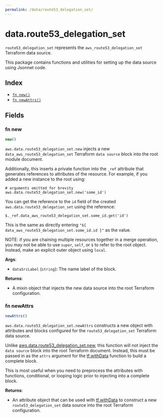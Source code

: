 ```yaml
---
permalink: /data/route53_delegation_set/
---
```


# data.route53_delegation_set

`route53_delegation_set` represents the `aws_route53_delegation_set` Terraform data source.



This package contains functions and utilities for setting up the data source using Jsonnet code.


## Index

* [`fn new()`](#fn-new)
* [`fn newAttrs()`](#fn-newattrs)

## Fields

### fn new

```ts
new()
```


`aws.data.route53_delegation_set.new` injects a new `data_aws_route53_delegation_set` Terraform `data source`
block into the root module document.

Additionally, this inserts a private function into the `_ref` attribute that generates references to attributes of the
resource. For example, if you added a new instance to the root using:

    # arguments omitted for brevity
    aws.data.route53_delegation_set.new('some_id')

You can get the reference to the `id` field of the created `aws.data.route53_delegation_set` using the reference:

    $._ref.data_aws_route53_delegation_set.some_id.get('id')

This is the same as directly entering `"${ data_aws_route53_delegation_set.some_id.id }"` as the value.

NOTE: if you are chaining multiple resources together in a merge operation, you may not be able to use `super`, `self`,
or `$` to refer to the root object. Instead, make an explicit outer object using `local`.

**Args**:
  - `dataSrcLabel` (`string`): The name label of the block.

**Returns**:
- A mixin object that injects the new data source into the root Terraform configuration.


### fn newAttrs

```ts
newAttrs()
```


`aws.data.route53_delegation_set.newAttrs` constructs a new object with attributes and blocks configured for the `route53_delegation_set`
Terraform data source.

Unlike [aws.data.route53_delegation_set.new](#fn-new), this function will not inject the `data source`
block into the root Terraform document. Instead, this must be passed in as the `attrs` argument for the
[tf.withData](https://github.com/tf-libsonnet/core/tree/main/docs#fn-withdata) function to build a complete block.

This is most useful when you need to preprocess the attributes with functions, conditional, or looping logic prior to
injecting into a complete block.

**Returns**:
  - An attribute object that can be used with [tf.withData](https://github.com/tf-libsonnet/core/tree/main/docs#fn-withdata) to construct a new `route53_delegation_set` data source into the root Terraform configuration.
